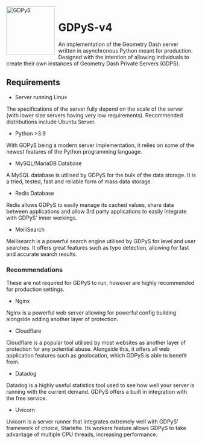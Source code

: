 <img width="128" align="left" style="float: left; margin: 0 10px 0 0;" alt="GDPyS" src="https://cdn.discordapp.com/icons/726830621556736141/29d38660477666e5eabb790febe7dc0c.webp">

# GDPyS-v4
An implementation of the Geometry Dash server written in asynchronous Python meant for production.
Designed with the intention of allowing individuals to create their own instances of Geometry Dash Private Servers (GDPS).

## Requirements
- Server running Linux

The specifications of the server fully depend on the scale of the server (with lower size servers having very low requirements). Recommended distributions include Ubuntu Server.

- Python >3.9

With GDPyS being a modern server implementation, it relies on some of the newest features of the Python programming language.

- MySQL/MariaDB Database

A MySQL database is utilised by GDPyS for the bulk of the data storage. It is a tried, tested, fast and reliable form of mass data storage.

- Redis Database

Redis allows GDPyS to easily manage its cached values, share data between applications and allow 3rd party applications to easily integrate with GDPyS' inner workings.

- MeiliSearch

Meilisearch is a powerful search engine utilised by GDPyS for level and user searches. It offers great features such as typo detection, allowing for fast and accurate search results.

### Recommendations
These are not required for GDPyS to run, however are highly recommended for production settings.

- Nginx

Nginx is a powerful web server allowing for powerful config building alongside adding another layer of protection.

- Cloudflare

Cloudflare is a popular tool utilised by most websites as another layer of protection for any potential abuse. Alongside this, it offers all web application features such as geolocation, which GDPyS is able to benefit from.

- Datadog

Datadog is a highly useful statistics tool used to see how well your server is running with the current demand. GDPyS offers a built in integration with the free service.

- Uvicorn

Uvicorn is a server runner that integrates extremely well with GDPyS' framework of choice, Starlette. Its workers feature allows GDPyS to take advantage of multiple CPU threads, increasing performance.
